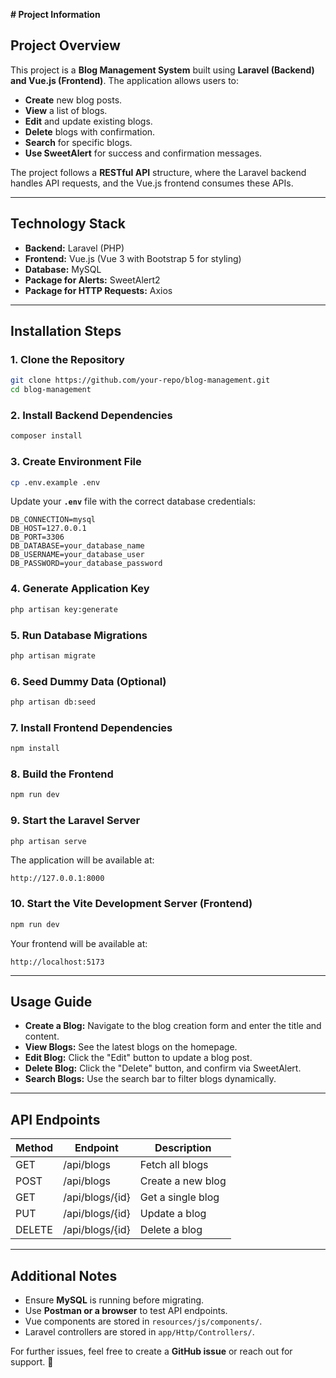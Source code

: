 **# Project Information**

## **Project Overview**
This project is a **Blog Management System** built using **Laravel (Backend) and Vue.js (Frontend)**. The application allows users to:
- **Create** new blog posts.
- **View** a list of blogs.
- **Edit** and update existing blogs.
- **Delete** blogs with confirmation.
- **Search** for specific blogs.
- **Use SweetAlert** for success and confirmation messages.

The project follows a **RESTful API** structure, where the Laravel backend handles API requests, and the Vue.js frontend consumes these APIs.

---

## **Technology Stack**
- **Backend:** Laravel (PHP)
- **Frontend:** Vue.js (Vue 3 with Bootstrap 5 for styling)
- **Database:** MySQL
- **Package for Alerts:** SweetAlert2
- **Package for HTTP Requests:** Axios

---

## **Installation Steps**

### **1. Clone the Repository**
```sh
git clone https://github.com/your-repo/blog-management.git
cd blog-management
```

### **2. Install Backend Dependencies**
```sh
composer install
```

### **3. Create Environment File**
```sh
cp .env.example .env
```

Update your **`.env`** file with the correct database credentials:
```
DB_CONNECTION=mysql
DB_HOST=127.0.0.1
DB_PORT=3306
DB_DATABASE=your_database_name
DB_USERNAME=your_database_user
DB_PASSWORD=your_database_password
```

### **4. Generate Application Key**
```sh
php artisan key:generate
```

### **5. Run Database Migrations**
```sh
php artisan migrate
```

### **6. Seed Dummy Data (Optional)**
```sh
php artisan db:seed
```

### **7. Install Frontend Dependencies**
```sh
npm install
```

### **8. Build the Frontend**
```sh
npm run dev
```

### **9. Start the Laravel Server**
```sh
php artisan serve
```
The application will be available at:
```
http://127.0.0.1:8000
```

### **10. Start the Vite Development Server (Frontend)**
```sh
npm run dev
```
Your frontend will be available at:
```
http://localhost:5173
```

---

## **Usage Guide**
- **Create a Blog:** Navigate to the blog creation form and enter the title and content.
- **View Blogs:** See the latest blogs on the homepage.
- **Edit Blog:** Click the "Edit" button to update a blog post.
- **Delete Blog:** Click the "Delete" button, and confirm via SweetAlert.
- **Search Blogs:** Use the search bar to filter blogs dynamically.

---

## **API Endpoints**
| Method | Endpoint        | Description           |
|--------|---------------|-----------------------|
| GET    | /api/blogs    | Fetch all blogs      |
| POST   | /api/blogs    | Create a new blog    |
| GET    | /api/blogs/{id} | Get a single blog  |
| PUT    | /api/blogs/{id} | Update a blog       |
| DELETE | /api/blogs/{id} | Delete a blog      |

---

## **Additional Notes**
- Ensure **MySQL** is running before migrating.
- Use **Postman or a browser** to test API endpoints.
- Vue components are stored in `resources/js/components/`.
- Laravel controllers are stored in `app/Http/Controllers/`.

For further issues, feel free to create a **GitHub issue** or reach out for support. 🚀

